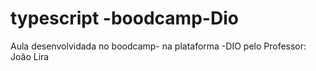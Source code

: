 # typescript -boodcamp-Dio
 Aula desenvolvidada no boodcamp- na plataforma -DIO pelo Professor: João Lira
 
 
 
 
